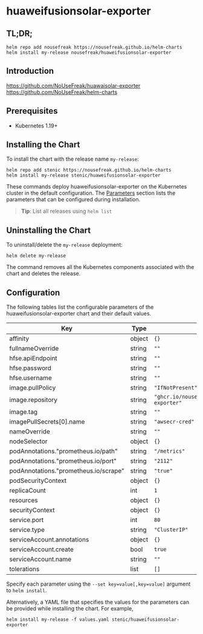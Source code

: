 # huaweifusionsolar-exporter

## TL;DR;

```console
helm repo add nousefreak https://nousefreak.github.io/helm-charts
helm install my-release nousefreak/huaweifusionsolar-exporter
```

## Introduction

https://github.com/NoUseFreak/huawaisolar-exporter
https://github.com/NoUseFreak/helm-charts

## Prerequisites

- Kubernetes 1.19+

## Installing the Chart

To install the chart with the release name `my-release`:

```console
helm repo add stenic https://nousefreak.github.io/helm-charts
helm install my-release stenic/huaweifusionsolar-exporter
```

These commands deploy huaweifusionsolar-exporter on the Kubernetes cluster in the default configuration. The [Parameters](#parameters) section lists the parameters that can be configured during installation.

> **Tip**: List all releases using `helm list`

## Uninstalling the Chart

To uninstall/delete the `my-release` deployment:

```console
helm delete my-release
```

The command removes all the Kubernetes components associated with the chart and deletes the release.

## Configuration

The following tables list the configurable parameters of the huaweifusionsolar-exporter chart and their default values.

| Key | Type | Default | Description |
|-----|------|---------|-------------|
| affinity | object | `{}` |  |
| fullnameOverride | string | `""` |  |
| hfse.apiEndpoint | string | `""` |  |
| hfse.password | string | `""` |  |
| hfse.username | string | `""` |  |
| image.pullPolicy | string | `"IfNotPresent"` |  |
| image.repository | string | `"ghcr.io/nousefreak/huaweifusionsolar-exporter"` |  |
| image.tag | string | `""` |  |
| imagePullSecrets[0].name | string | `"awsecr-cred"` |  |
| nameOverride | string | `""` |  |
| nodeSelector | object | `{}` |  |
| podAnnotations."prometheus.io/path" | string | `"/metrics"` |  |
| podAnnotations."prometheus.io/port" | string | `"2112"` |  |
| podAnnotations."prometheus.io/scrape" | string | `"true"` |  |
| podSecurityContext | object | `{}` |  |
| replicaCount | int | `1` |  |
| resources | object | `{}` |  |
| securityContext | object | `{}` |  |
| service.port | int | `80` |  |
| service.type | string | `"ClusterIP"` |  |
| serviceAccount.annotations | object | `{}` |  |
| serviceAccount.create | bool | `true` |  |
| serviceAccount.name | string | `""` |  |
| tolerations | list | `[]` |  |

Specify each parameter using the `--set key=value[,key=value]` argument to `helm install`.

Alternatively, a YAML file that specifies the values for the parameters can be provided while installing the chart. For example,

```console
helm install my-release -f values.yaml stenic/huaweifusionsolar-exporter
```
